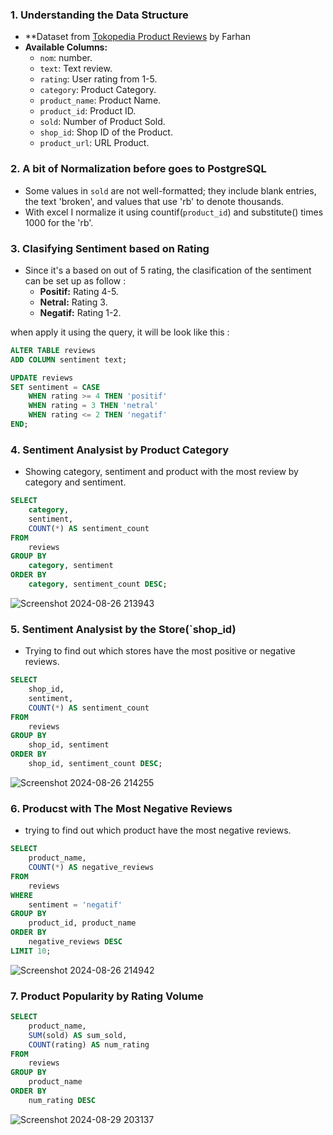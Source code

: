 ### 1. **Understanding the Data Structure**
   - **Dataset from [Tokopedia Product Reviews](https://www.kaggle.com/datasets/farhan999/tokopedia-product-reviews) by Farhan
   - **Available Columns:**
     - `nom`: number.
     - `text`: Text review.
     - `rating`: User rating from 1-5.
     - `category`: Product Category.
     - `product_name`: Product Name.
     - `product_id`: Product ID.
     - `sold`: Number of Product Sold.
     - `shop_id`: Shop ID of the Product.
     - `product_url`: URL Product.

### 2. **A bit of Normalization before goes to PostgreSQL**
   - Some values in `sold` are not well-formatted; they include blank entries, the text 'broken', and values that use 'rb' to denote thousands.
   - With excel I normalize it using countif(`product_id`) and substitute() times 1000 for the 'rb'.
     
### 3. **Clasifying Sentiment based on Rating**
   - Since it's a based on out of 5 rating, the clasification of the sentiment can be set up as follow :
     - **Positif:** Rating 4-5.
     - **Netral:** Rating 3.
     - **Negatif:** Rating 1-2.

   when apply it using the query, it will be look like this :

   ```sql
   ALTER TABLE reviews
   ADD COLUMN sentiment text;

   UPDATE reviews
   SET sentiment = CASE
       WHEN rating >= 4 THEN 'positif'
       WHEN rating = 3 THEN 'netral'
       WHEN rating <= 2 THEN 'negatif'
   END;
   ```

### 4. **Sentiment Analysist by Product Category**
   - Showing category, sentiment and product with the most review by category and sentiment.

   ```sql
   SELECT
       category,
       sentiment,
       COUNT(*) AS sentiment_count
   FROM
       reviews
   GROUP BY
       category, sentiment
   ORDER BY
       category, sentiment_count DESC;
   ```

![Screenshot 2024-08-26 213943](https://github.com/user-attachments/assets/e6edb6ad-c520-4618-85fb-945b69377aba)

### 5. **Sentiment Analysist by the Store(`shop_id)**
   - Trying to find out which stores have the most positive or negative reviews.

   ```sql
   SELECT
       shop_id,
       sentiment,
       COUNT(*) AS sentiment_count
   FROM
       reviews
   GROUP BY
       shop_id, sentiment
   ORDER BY
       shop_id, sentiment_count DESC;
   ```
![Screenshot 2024-08-26 214255](https://github.com/user-attachments/assets/7359e784-3b62-4df0-96b8-1f3ada7a6f5d)


### 6. **Producst with The Most Negative Reviews**
   - trying to find out which product have the most negative reviews.

   ```sql
   SELECT
       product_name,
       COUNT(*) AS negative_reviews
   FROM
       reviews
   WHERE
       sentiment = 'negatif'
   GROUP BY
       product_id, product_name
   ORDER BY
       negative_reviews DESC
   LIMIT 10;

   ```
![Screenshot 2024-08-26 214942](https://github.com/user-attachments/assets/4708f7ac-613a-48df-b4cf-3ab3d73fd875)


### 7. **Product Popularity by Rating Volume**

   ```sql
  SELECT
       product_name,
       SUM(sold) AS sum_sold,
       COUNT(rating) AS num_rating
   FROM
       reviews
   GROUP BY
       product_name
   ORDER BY
       num_rating DESC
   ```
 ![Screenshot 2024-08-29 203137](https://github.com/user-attachments/assets/0143fe8e-385e-402b-9175-f0da8bbca7ad)
